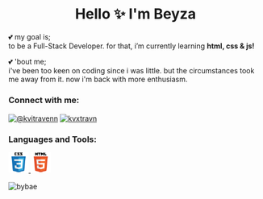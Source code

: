 <h1 align="center">Hello ✨ I'm Beyza</h1>
 

💕 my goal is; <br>
to be a Full-Stack Developer. for that, i’m currently learning **html, css & js!**

💕 'bout me; <br>
i've been too keen on coding since i was little. but the circumstances took me away from it. now i'm back with more enthusiasm. 

<h3 align="left">Connect with me:</h3>
<p align="left">
<a href="https://twitter.com/@kvitravenn" target="blank"><img align="center" src="https://raw.githubusercontent.com/rahuldkjain/github-profile-readme-generator/master/src/images/icons/Social/twitter.svg" alt="@kvitravenn" height="30" width="40" add target="_blank"/></a>
<a href="https://instagram.com/kvxtravn" target="blank"><img align="center" src="https://raw.githubusercontent.com/rahuldkjain/github-profile-readme-generator/master/src/images/icons/Social/instagram.svg" alt="kvxtravn" height="30" width="40" add target="_blank"/></a>
</p>

<h3 align="left">Languages and Tools:</h3>
<p align="left"> <a href="https://www.w3schools.com/css/" target="_blank" rel="noreferrer"> <img src="https://raw.githubusercontent.com/devicons/devicon/master/icons/css3/css3-original-wordmark.svg" alt="css3" width="40" height="40"/> </a> <a href="https://www.w3.org/html/" target="_blank" rel="noreferrer"> <img src="https://raw.githubusercontent.com/devicons/devicon/master/icons/html5/html5-original-wordmark.svg" alt="html5" width="40" height="40"/> </a> </p>

<p><img align="center" src="https://github-readme-stats.vercel.app/api/top-langs?username=bybae&show_icons=true&locale=en&layout=compact" alt="bybae" /></p>
